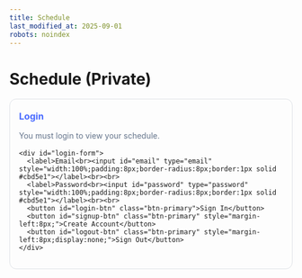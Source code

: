 ```yaml
---
title: Schedule
last_modified_at: 2025-09-01
robots: noindex
---
```


# Schedule (Private)

<div id="schedule-app" style="max-width:960px;margin:1rem auto;">
  <!-- Auth Panel -->
  <div id="auth-panel" style="border:1px solid rgba(100,116,139,.2);border-radius:12px;padding:16px;margin-bottom:16px;">
    <h3 style="margin:.2rem 0 1rem;color:#4a6bff;">Login</h3>
    <p id="auth-status" style="color:#64748b;margin:.25rem 0 1rem;">You must login to view your schedule.</p>

    <div id="login-form">
      <label>Email<br><input id="email" type="email" style="width:100%;padding:8px;border-radius:8px;border:1px solid #cbd5e1"></label><br><br>
      <label>Password<br><input id="password" type="password" style="width:100%;padding:8px;border-radius:8px;border:1px solid #cbd5e1"></label><br><br>
      <button id="login-btn" class="btn-primary">Sign In</button>
      <button id="signup-btn" class="btn-primary" style="margin-left:8px;">Create Account</button>
      <button id="logout-btn" class="btn-primary" style="margin-left:8px;display:none;">Sign Out</button>
    </div>
  </div>

  <!-- Protected Area -->
  <div id="protected" style="display:none;">
    <div style="display:flex;gap:.5rem;align-items:center;justify-content:space-between;flex-wrap:wrap">
      <h3 style="margin:.2rem 0 1rem;color:#4a6bff;">My Upcoming Schedule</h3>
      <div>
        <button id="btn-list" class="btn-primary">List View</button>
        <button id="btn-cal"  class="btn-primary" style="margin-left:.5rem;">Calendar View</button>
        <button id="btn-ics"  class="btn-primary" style="margin-left:.5rem;">Export .ics</button>
      </div>
    </div>

    <!-- List -->
    <div id="events"></div>

    <!-- Calendar -->
    <div id="calendar" style="display:none;margin-top:1rem;"></div>

    <p style="color:#64748b;margin-top:1rem;">Only you can see this. Data is fetched from Firestore using your authenticated user ID.</p>
  </div>
</div>

<!-- Firebase SDKs -->
<script src="https://www.gstatic.com/firebasejs/10.12.0/firebase-app-compat.js"></script>
<script src="https://www.gstatic.com/firebasejs/10.12.0/firebase-auth-compat.js"></script>
<script src="https://www.gstatic.com/firebasejs/10.12.0/firebase-firestore-compat.js"></script>

<!-- FullCalendar (CDN) -->
<link rel="stylesheet" href="https://cdn.jsdelivr.net/npm/fullcalendar@6.1.15/main.min.css">

<style>
  /* Center the month title over the whole grid */
  #calendar .fc-header-toolbar { position: relative; }
  #calendar .fc-toolbar-title {
    position: absolute;
    left: 50%;
    transform: translateX(-50%);
    pointer-events: none; /* allow clicks through to buttons */
  }

  /* Optional: a little space on small screens so title doesn't overlap */
  @media (max-width: 640px) {
    #calendar .fc-header-toolbar { padding-top: .5rem; }
  }
</style>

<script src="https://cdn.jsdelivr.net/npm/fullcalendar@6.1.15/index.global.min.js"></script>


<script>
/** 1) Your Firebase config */
const firebaseConfig = {
  apiKey: "AIzaSyCOyayGUYBREEok4rTLJIQAv-8iIvJn-VE",
  authDomain: "mahadeb-schedule.firebaseapp.com",
  projectId: "mahadeb-schedule",
  storageBucket: "mahadeb-schedule.firebasestorage.app",
  messagingSenderId: "644636693352",
  appId: "1:644636693352:web:816f7105c4158165a1fcdd",
  measurementId: "G-46S6QYBKX3"
};
/** 2) Init Firebase */
firebase.initializeApp(firebaseConfig);
const auth = firebase.auth();
const db = firebase.firestore();

/** UI handles */
const statusEl = document.getElementById('auth-status');
const loginBtn = document.getElementById('login-btn');
const signupBtn = document.getElementById('signup-btn');
const logoutBtn = document.getElementById('logout-btn');
const emailEl = document.getElementById('email');
const passEl = document.getElementById('password');
const protectedEl = document.getElementById('protected');
const eventsEl = document.getElementById('events');
const calendarEl = document.getElementById('calendar');
const btnList = document.getElementById('btn-list');
const btnCal  = document.getElementById('btn-cal');
const btnIcs  = document.getElementById('btn-ics');

let CURRENT_EVENTS = [];   // unified list [{title, datetime: Date, location, notes}]
let calendar;              // FullCalendar instance

/* Auth buttons */
loginBtn.addEventListener('click', async () => {
  try{ await auth.signInWithEmailAndPassword(emailEl.value.trim(), passEl.value); }
  catch(e){ alert(e.message); }
});
signupBtn.addEventListener('click', async () => {
  try{ await auth.createUserWithEmailAndPassword(emailEl.value.trim(), passEl.value); }
  catch(e){ alert(e.message); }
});
logoutBtn.addEventListener('click', async () => {
  try{ await auth.signOut(); }catch(e){ alert(e.message); }
});

/* Auth state */
auth.onAuthStateChanged(async (user) => {
  if(user){
    statusEl.textContent = "Signed in as " + (user.email || user.uid);
    logoutBtn.style.display = 'inline-block';
    loginBtn.style.display = 'none';
    signupBtn.style.display = 'none';
    protectedEl.style.display = 'block';
    await loadSchedule(user.uid);
  } else {
    statusEl.textContent = "You must login to view your schedule.";
    logoutBtn.style.display = 'none';
    loginBtn.style.display = 'inline-block';
    signupBtn.style.display = 'inline-block';
    protectedEl.style.display = 'none';
    eventsEl.innerHTML = "";
    if (calendar) { calendar.destroy(); calendar = null; }
  }
});

/* Load all docs from schedules/{uid}/items and normalize shapes */
async function loadSchedule(uid){
  eventsEl.innerHTML = "<p>Loading…</p>";
  try{
    const coll = db.collection('schedules').doc(uid).collection('items');
    const snap = await coll.get();

    if (snap.empty){
      CURRENT_EVENTS = [];
      eventsEl.innerHTML = "<p>No events yet.</p>";
      if (calendar) { calendar.removeAllEvents(); }
      return;
    }

    const items = [];
    snap.forEach(doc => {
      const data = doc.data() || {};
      if (data.datetime) {
        // Canonical doc
        const dt = data.datetime?.toDate ? data.datetime.toDate() : null;
        items.push({ title: data.title || 'Untitled', datetime: dt, location: data.location || '', notes: data.notes || '' });
      } else {
        // One-field-per-doc style
        const entries = Object.entries(data);
        if (entries.length > 0){
          const [title, ts] = entries[0];
          const dt = ts?.toDate ? ts.toDate() : null;
          items.push({ title, datetime: dt, location: '', notes: '' });
        }
      }
    });

    // Sort by time
    items.sort((a,b) => (a.datetime?.getTime() || 0) - (b.datetime?.getTime() || 0));
    CURRENT_EVENTS = items;

    renderList(items);
    renderCalendar(items); // build/update calendar data as well
  }catch(e){
    eventsEl.innerHTML = "<p style='color:#ef4444'>Failed to load events: "+e.message+"</p>";
  }
}

/* List renderer */
function renderList(items){
  if (!items.length){ eventsEl.innerHTML = "<p>No events yet.</p>"; return; }
  let html = '';
  for (const ev of items){
    html += `
      <div style="border:1px solid rgba(100,116,139,.2);border-radius:12px;padding:12px;margin:8px 0;">
        <strong>${ev.title}</strong><br/>
        ${ev.datetime ? ev.datetime.toLocaleString() : ''}${ev.location ? ' · ' + ev.location : ''}<br/>
        ${ev.notes ? '<span style="color:#64748b">' + ev.notes + '</span>' : ''}
      </div>`;
  }
  eventsEl.innerHTML = html;
}

/* Calendar renderer (FullCalendar) */
function toLocalISO(dt){
  if (!dt) return null;
  const p = n => String(n).padStart(2,'0');
  return `${dt.getFullYear()}-${p(dt.getMonth()+1)}-${p(dt.getDate())}T${p(dt.getHours())}:${p(dt.getMinutes())}:${p(dt.getSeconds())}`;
}
function renderCalendar(items){
  const fcEvents = items
    .filter(ev => !!ev.datetime)
    .map(ev => ({
      title: ev.title,
      start: toLocalISO(ev.datetime), // local time (no Z)
      allDay: false,
      extendedProps: { location: ev.location || '', notes: ev.notes || '' }
    }));

  if (!calendar){
    calendar = new FullCalendar.Calendar(calendarEl, {
      initialView: 'dayGridMonth',
      height: 'auto',
      expandRows: true,
      headerToolbar: { left: 'prev,next today', center: 'title', right: '' },
      eventClick: function(info){
        const e = info.event;
        const loc = e.extendedProps.location ? `\n${e.extendedProps.location}` : '';
        const notes = e.extendedProps.notes ? `\n${e.extendedProps.notes}` : '';
        alert(`${e.title}\n${e.start.toLocaleString()}${loc}${notes}`);
      }
    });
    calendar.render();
  } else {
    calendar.removeAllEvents();
  }
  calendar.addEventSource(fcEvents);
}

/* Toggle buttons */
btnList.addEventListener('click', () => {
  eventsEl.style.display = 'block';
  calendarEl.style.display = 'none';
});
btnCal.addEventListener('click', () => {
  eventsEl.style.display = 'none';
  calendarEl.style.display = 'block';
  if (calendar) calendar.updateSize();
});

/* ICS export */
btnIcs.addEventListener('click', () => {
  if (!CURRENT_EVENTS.length){ alert('No events to export.'); return; }
  const lines = [
    'BEGIN:VCALENDAR',
    'VERSION:2.0',
    'PRODID:-//Mahadeb Schedule//EN',
    'CALSCALE:GREGORIAN',
    'METHOD:PUBLISH'
  ];
  CURRENT_EVENTS.forEach((ev,i) => {
    if (!ev.datetime) return;
    const dt = new Date(ev.datetime);
    const dtEnd = new Date(dt.getTime() + 60*60*1000); // +1h
    const fmt = d => d.toISOString().replace(/[-:]/g,'').split('.')[0] + 'Z';
    lines.push('BEGIN:VEVENT');
    lines.push(`UID:${i}-${dt.getTime()}@mahadeb-schedule`);
    lines.push(`DTSTAMP:${fmt(new Date())}`);
    lines.push(`DTSTART:${fmt(dt)}`);
    lines.push(`DTEND:${fmt(dtEnd)}`);
    lines.push(`SUMMARY:${(ev.title || 'Event').replace(/\n/g,' ')}`);
    if (ev.location) lines.push(`LOCATION:${ev.location.replace(/\n/g,' ')}`);
    if (ev.notes)    lines.push(`DESCRIPTION:${ev.notes.replace(/\n/g,' ')}`);
    lines.push('END:VEVENT');
  });
  lines.push('END:VCALENDAR');

  const blob = new Blob([lines.join('\r\n')], {type:'text/calendar'});
  const url = URL.createObjectURL(blob);
  const a = document.createElement('a');
  a.href = url;
  a.download = 'schedule.ics';
  document.body.appendChild(a);
  a.click();
  a.remove();
  URL.revokeObjectURL(url);
});
</script>
